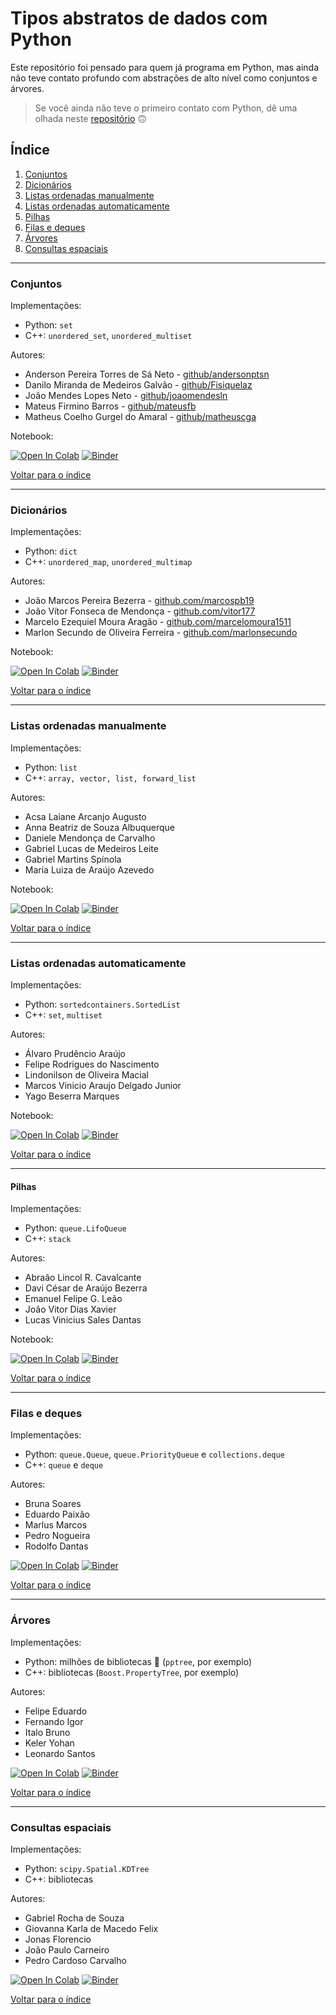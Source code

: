 # Tipos abstratos de dados com Python

Este repositório foi pensado para quem já programa em Python, mas ainda não teve contato profundo com abstrações de alto nível como conjuntos e árvores.

> Se você ainda não teve o primeiro contato com Python, dê uma olhada neste [repositório](https://github.com/leobezerra/python-zero) 🙃

## Índice

1. [Conjuntos](#conjuntos)
2. [Dicionários](#dicionários)
3. [Listas ordenadas manualmente](#listas-ordenadas-manualmente)
4. [Listas ordenadas automaticamente](#listas-ordenadas-automaticamente)
5. [Pilhas](#pilhas)
6. [Filas e deques](#filas-e-deques)
7. [Árvores](#árvores)
8. [Consultas espaciais](#consultas-espaciais)

---

### Conjuntos

Implementações:
- Python: `set`
- C++: `unordered_set`, `unordered_multiset`

Autores:
- Anderson Pereira Torres de Sá Neto - [github/andersonptsn](https://github.com/andersonptsn)
- Danilo Miranda de Medeiros Galvão - [github/Fisiquelaz](https://github.com/Fisiquelaz)
- João Mendes Lopes Neto - [github/joaomendesln](https://github.com/joaomendesln)
- Mateus Firmino Barros - [github/mateusfb](https://github.com/mateusfb)
- Matheus Coelho Gurgel do Amaral - [github/matheuscga](https://github.com/matheuscga)

Notebook: 

[![Open In Colab](https://colab.research.google.com/assets/colab-badge.svg)](https://colab.research.google.com/github/leobezerra/python-tads/blob/master/notebooks/set.ipynb)
[![Binder](https://mybinder.org/badge_logo.svg)](https://mybinder.org/v2/gh/leobezerra/python-tads/master)

[Voltar para o índice](#índice)

---

### Dicionários

Implementações:
- Python: `dict`
- C++: `unordered_map`, `unordered_multimap`

Autores:
- João Marcos Pereira Bezerra - [github.com/marcospb19](https://github.com/marcospb19)
- João Vítor Fonseca de Mendonça - [github.com/vitor177](https://github.com/vitor177)
- Marcelo Ezequiel Moura Aragão - [github.com/marcelomoura1511](https://github.com/marcelomoura1511)
- Marlon Secundo de Oliveira Ferreira - [github.com/marlonsecundo](https://github.com/marlonsecundo)

Notebook: 

[![Open In Colab](https://colab.research.google.com/assets/colab-badge.svg)](https://colab.research.google.com/github/leobezerra/python-tads/blob/master/notebooks/dict.ipynb)
[![Binder](https://mybinder.org/badge_logo.svg)](https://mybinder.org/v2/gh/leobezerra/python-tads/master)

[Voltar para o índice](#índice)

---

### Listas ordenadas manualmente

Implementações:
- Python: `list`
- C++: `array, vector, list, forward_list`

Autores:
- Acsa Laiane Arcanjo Augusto
- Anna Beatriz de Souza Albuquerque
- Daniele Mendonça de Carvalho
- Gabriel Lucas de Medeiros Leite
- Gabriel Martins Spínola
- Maria Luiza de Araújo Azevedo

Notebook: 

[![Open In Colab](https://colab.research.google.com/assets/colab-badge.svg)](https://colab.research.google.com/github/leobezerra/python-tads/blob/master/notebooks/list.ipynb)
[![Binder](https://mybinder.org/badge_logo.svg)](https://mybinder.org/v2/gh/leobezerra/python-tads/master)

[Voltar para o índice](#índice)

---

### Listas ordenadas automaticamente

Implementações:
- Python: `sortedcontainers.SortedList`
- C++: `set`, `multiset`

Autores:
- Álvaro Prudêncio Araújo
- Felipe Rodrigues do Nascimento
- Lindonilson de Oliveira Macial
- Marcos Vinicio Araujo Delgado Junior
- Yago Beserra Marques

Notebook: 

[![Open In Colab](https://colab.research.google.com/assets/colab-badge.svg)](https://colab.research.google.com/github/leobezerra/python-tads/blob/master/notebooks/SortedList.ipynb)
[![Binder](https://mybinder.org/badge_logo.svg)](https://mybinder.org/v2/gh/leobezerra/python-tads/master)

[Voltar para o índice](#índice)

---

#### Pilhas

Implementações:
- Python: `queue.LifoQueue`
- C++: `stack`

Autores:
- Abraão Lincol R. Cavalcante
- Davi César de Araújo Bezerra 
- Emanuel Felipe G. Leão
- João Vitor Dias Xavier
- Lucas Vinicius Sales Dantas

Notebook: 

[![Open In Colab](https://colab.research.google.com/assets/colab-badge.svg)](https://colab.research.google.com/github/leobezerra/python-tads/blob/master/notebooks/LifoQueue.ipynb)
[![Binder](https://mybinder.org/badge_logo.svg)](https://mybinder.org/v2/gh/leobezerra/python-tads/master)

[Voltar para o índice](#índice)

---

### Filas e deques

Implementações:
- Python: `queue.Queue`, `queue.PriorityQueue` e `collections.deque`
- C++: `queue` e `deque`

Autores:
- Bruna Soares
- Eduardo Paixão
- Marlus Marcos
- Pedro Nogueira
- Rodolfo Dantas

[![Open In Colab](https://colab.research.google.com/assets/colab-badge.svg)](https://colab.research.google.com/github/leobezerra/python-tads/blob/master/notebooks/Queue-deque.ipynb)
[![Binder](https://mybinder.org/badge_logo.svg)](https://mybinder.org/v2/gh/leobezerra/python-tads/master)

[Voltar para o índice](#índice)

---

### Árvores

Implementações:
- Python: milhões de bibliotecas 🤠 (`pptree`, por exemplo)
- C++: bibliotecas (`Boost.PropertyTree`, por exemplo)

Autores:
- Felipe Eduardo
- Fernando Igor
- Italo Bruno 
- Keler Yohan
- Leonardo Santos

[![Open In Colab](https://colab.research.google.com/assets/colab-badge.svg)](https://colab.research.google.com/github/leobezerra/python-tads/blob/master/notebooks/tree.ipynb)
[![Binder](https://mybinder.org/badge_logo.svg)](https://mybinder.org/v2/gh/leobezerra/python-tads/master)

[Voltar para o índice](#índice)

---

### Consultas espaciais

Implementações:
- Python: `scipy.Spatial.KDTree`
- C++: bibliotecas

Autores:
- Gabriel Rocha de Souza
- Giovanna Karla de Macedo Felix
- Jonas Florencio
- João Paulo Carneiro
- Pedro Cardoso Carvalho

[![Open In Colab](https://colab.research.google.com/assets/colab-badge.svg)](https://colab.research.google.com/github/leobezerra/python-tads/blob/master/notebooks/KdTree.ipynb)
[![Binder](https://mybinder.org/badge_logo.svg)](https://mybinder.org/v2/gh/leobezerra/python-tads/master)

[Voltar para o índice](#índice)

